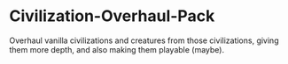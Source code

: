 # Civilization-Overhaul-Pack
Overhaul vanilla civilizations and creatures from those civilizations, giving them more depth, and also making them playable (maybe).
